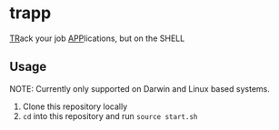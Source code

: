 # trapp
<ins>TR</ins>ack your job <ins>APP</ins>lications, but on the SHELL

## Usage

NOTE: Currently only supported on Darwin and Linux based systems.

1. Clone this repository locally
2. `cd` into this repository and run `source start.sh`
